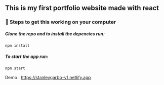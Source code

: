 ## This is my first portfolio website made with react

### 🚀 Steps to get this working on your computer

##### Clone the repo and to install the depencies run:  

    npm install

##### To start the app run:

    npm start    

Demo : https://stanleygarbo-v1.netlify.app
